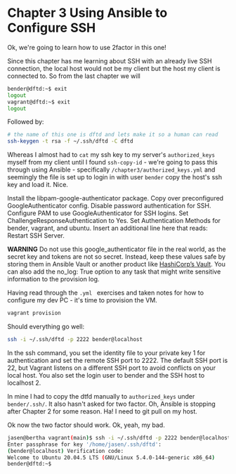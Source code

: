 # Chapter 3 Using Ansible to Configure SSH

Ok, we're going to learn how to use 2factor in this one!

Since this chapter has me learning about SSH with an already live SSH connection, the local host would not be my client but the host my client is connected to. So from the last chapter we will

```bash
bender@dftd:~$ exit
logout
vagrant@dftd:~$ exit
logout
```

Followed by:

```bash
# the name of this one is dftd and lets make it so a human can read
ssh-keygen -t rsa -f ~/.ssh/dftd -C dftd
```

Whereas I almost had to `cat` my ssh key to my server's `authorized_keys` myself from my client until I found `ssh-copy-id` - we're going to pass this through using Ansible - specifically `/chapter3/authorized_keys.yml` and seemingly the file is set up to login in with user `bender` copy the host's ssh key and load it. Nice.

Install the libpam-google-authenticator package.
Copy over preconfigured GoogleAuthenticator config.
Disable password authentication for SSH.
Configure PAM to use GoogleAuthenticator for SSH logins.
Set ChallengeResponseAuthentication to Yes.
Set Authentication Methods for bender, vagrant, and ubuntu.
Insert an additional line here that reads: Restart SSH Server.

**WARNING** Do not use this google_authenticator file in the real world, as the secret key and tokens are not so secret. Instead, keep these values safe by storing them in Ansible Vault or another product like [HashiCorp’s Vault](https://www.vaultproject.io/). You can also add the no_log: True option to any task that might write sensitive information to the provision log.

Having read through the `.yml ` exercises and taken notes for how to configure my dev PC - it's time to provision the VM. 

```bash
vagrant provision
```

Should everything go well:

```bash
ssh -i ~/.ssh/dftd -p 2222 bender@localhost
```

In the ssh command, you set the identity file to your private key 1 for authentication and set the remote SSH port to 2222. The default SSH port is 22, but Vagrant listens on a different SSH port to avoid conflicts on your local host. You also set the login user to bender and the SSH host to localhost 2.

In mine I had to copy the dtfd manually to `authorized_keys` under `bender/.ssh/`. It also hasn't asked for two factor. Oh, Ansible is stopping after Chapter 2 for some reason. Ha! I need to git pull on my host.

Ok now the two factor should work. Ok, yeah, my bad.

```bash
jasen@bertha vagrant(main)$ ssh -i ~/.ssh/dftd -p 2222 bender@localhost
Enter passphrase for key '/home/jasen/.ssh/dftd': 
(bender@localhost) Verification code: 
Welcome to Ubuntu 20.04.5 LTS (GNU/Linux 5.4.0-144-generic x86_64)
bender@dftd:~$ 